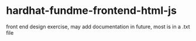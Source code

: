 # hardhat-fundme-frontend-html-js

front end design exercise, may add documentation in future, most is in a .txt file
